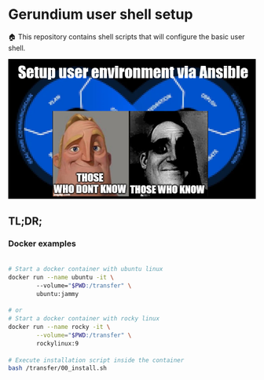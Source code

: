 # Gerundium user shell setup

🏠 This repository contains shell scripts that will configure the basic user shell.

![alt text](image.png)

## TL;DR;

### Docker examples
```bash

# Start a docker container with ubuntu linux
docker run --name ubuntu -it \           
        --volume="$PWD:/transfer" \
        ubuntu:jammy

# or
# Start a docker container with rocky linux
docker run --name rocky -it \
        --volume="$PWD:/transfer" \
        rockylinux:9

# Execute installation script inside the container
bash /transfer/00_install.sh
```
